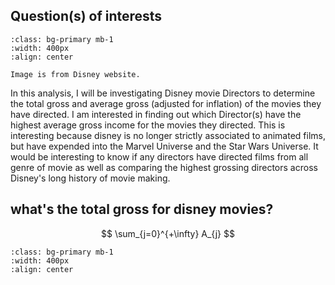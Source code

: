 ## Question(s) of interests

```{image} ../qustion.png
:class: bg-primary mb-1
:width: 400px
:align: center
```

```{attention}
Image is from Disney website.
```

In this analysis, I will be investigating Disney movie Directors to determine the total gross and average gross (adjusted for inflation) of the movies they have directed. I am interested in finding out which Director(s) have the highest average gross income for the movies they directed. This is interesting because disney is no longer strictly associated to animated films, but have expended into the Marvel Universe and the Star Wars Universe. It would be interesting to know if any directors have directed films from all genre of movie as well as comparing the highest grossing directors across Disney's long history of movie making. 

## what's the total gross for disney movies? 

$$
\sum_{j=0}^{+\infty} A_{j}
$$


```{image} ../disney2.png
:class: bg-primary mb-1
:width: 400px
:align: center
```
